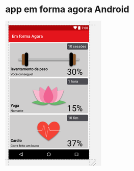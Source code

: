 # app em forma agora Android
![alt tag](https://github.com/jpaulo789b/app-em-forma-agora/blob/master/app/src/main/res/drawable/img.png)
